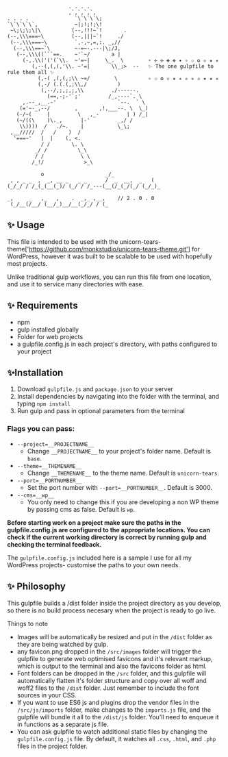 ```
                    . . . .
                    ,`,`,`,`,
. . . .               `\`\`\`\;
`\`\`\`\`,            ~|;!;!;\!
 ~\;\;\;\|\          (--,!!!~`!       .
(--,\\\===~\         (--,|||~`!     ./
 (--,\\\===~\         `,-,~,=,:. _,//
  (--,\\\==~`\        ~-=~-.---|\;/J,
   (--,\\\((```==.    ~'`~/       a |
     (-,.\\('('(`\\.  ~'=~|     \_.  \        ⋆ ✢ ✣ ✤ ✥ ✦ ✧ ✩ ✪ ✫ ✬ ✭
        (,--(,(,(,'\\. ~'=|       \\_;>  --   ✨ The one gulpfile to rule them all ✨
          (,-( ,(,(,;\\ ~=/        \          ✧ ✩ ✪ ✫ ✬ ✭ ✮ ✯ ✰ ★ ✬ ✭
          (,-/ (.(.(,;\\,/          )
           (,--/,;,;,;,\\         ./------.
             (==,-;-'`;'         /_,----`. \
     ,.--_,__.-'                    `--.  ` \
    (='~-_,--/        ,       ,!,___--. \  \_)
   (-/~(     |         \   ,_-         | ) /_|
   (~/((\    )\._,      |-'         _,/ /
    \\))))  /   ./~.    |           \_\;
 ,__/////  /   /    )  /
  '===~'   |  |    (, <.
           / /       \. \
         _/ /          \_\
         / /            \ \
        /_!/             >_\

           o                    _/_
 , , _ _  ,  _, __ _   _ _      /  _  __,  _   (
(_/_/ / /_(_(__(_)/ (_/ / /_---(__(/_(_/(_/ (_/_)_

_,     _   ,_   ,    .  _,_ ,__,    // 2 . 0 . 0
 (_/__(/__/ (__/_)__/__(_/_/ / (_

```

## ✨ Usage
This file is intended to be used with the unicorn-tears-theme['https://github.com/monkstudio/unicorn-tears-theme.git'] for WordPress, however it was built to be scalable to be used with hopefully most projects.

Unlike traditional gulp workflows, you can run this file from one location, and use it to service many directories with ease.

## ✨ Requirements
- npm
- gulp installed globally
- Folder for web projects
- a gulpfile.config.js in each project's directory, with paths configured to your project

## ✨Installation
1. Download `gulpfile.js` and `package.json` to your server
2. Install dependencies by navigating into the folder with the terminal, and typing `npm install`
3. Run gulp and pass in optional parameters from the terminal

### Flags you can pass:
- ``--project=__PROJECTNAME__ ``
    - Change ``__PROJECTNAME__`` to your project's folder name. Default is `base`.
- ``--theme=__THEMENAME__``
    - Change ``__THEMENAME__`` to the theme name. Default is `unicorn-tears`.
- ``--port=__PORTNUMBER__ ``
    - Set the port number with ``--port=__PORTNUMBER__``. Default is 3000.
- ``--cms=__wp__ ``
    - You only need to change this if you are developing a non WP theme by passing cms as false. Default is `wp`.

**Before starting work on a project make sure the paths in the gulpfile.config.js are configured to the appropriate locations.
You can check  if the current working directory is correct by running gulp and checking the terminal feedback.**

The `gulpfile.config.js` included here is a sample I use for all my WordPress projects- customise the paths to your own needs.

## ✨ Philosophy
This gulpfile builds a /dist folder inside the project directory as you develop, so there is no build process necesary when the project is ready to go live.

Things to note
- Images will be automatically be resized and put in the `/dist` folder as they are being watched by gulp.
- any favicon.png dropped in the `/src/images` folder will trigger the gulpfile to generate web optimised favicons and it's relevant markup, which is output to the terminal and also the favicons folder as html.
- Font folders can be dropped in the `/src` folder, and this gulpfile will automatically flatten it's folder structure and copy over all woff and woff2 files to the `/dist` folder. Just remember to include the font sources in your CSS.
- If you want to use ES6 js and plugins drop the vendor files in the `/src/js/imports` folder, make changes to the `imports.js` file, and the gulpfile will bundle it all to the `/dist/js` folder. You'll need to enqueue it in functions as a separate js file.
- You can ask gulpfile to watch additional static files by changing the `gulpfile.config.js` file. By default, it watches all `.css`, `.html`, and `.php` files in the project folder.
